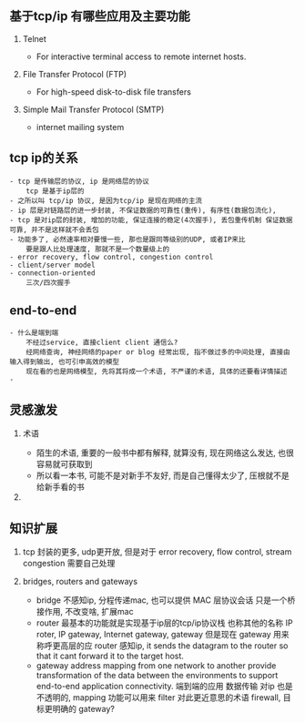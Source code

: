 
## 基于tcp/ip 有哪些应用及主要功能
1. Telnet
   - For interactive terminal access to remote internet hosts.

2. File Transfer Protocol (FTP)
    - For high-speed disk-to-disk file transfers

3. Simple Mail Transfer Protocol (SMTP)
    - internet mailing system

## tcp ip的关系
    - tcp 是传输层的协议, ip 是网络层的协议
        tcp 是基于ip层的
    - 之所以叫 tcp/ip 协议, 是因为tcp/ip 是现在网络的主流
    - ip 层是对链路层的进一步封装, 不保证数据的可靠性(重传), 有序性(数据包流化), 
    - tcp 是对ip层的封装, 增加的功能, 保证连接的稳定(4次握手), 丢包重传机制 保证数据可靠, 并不是这样就不会丢包
    - 功能多了, 必然速率相对要慢一些, 那也是跟同等级别的UDP, 或者IP来比
        要是跟人比处理速度, 那就不是一个数量级上的
    - error recovery, flow control, congestion control
    - client/server model
    - connection-oriented
        三次/四次握手

## end-to-end
    - 什么是端到端
        不经过service, 直接client client 通信么?
        经网络查询, 神经网络的paper or blog 经常出现, 指不做过多的中间处理, 直接由输入得到输出, 也可引申高效的模型
        现在看的也是网络模型, 先将其将成一个术语, 不严谨的术语, 具体的还要看详情描述
    - 

## 灵感激发
1. 术语
    - 陌生的术语, 重要的一般书中都有解释, 就算没有, 现在网络这么发达, 也很容易就可获取到
    - 所以看一本书, 可能不是对新手不友好, 而是自己懂得太少了,  压根就不是给新手看的书

2. 

## 知识扩展
1. tcp 封装的更多, udp更开放, 但是对于 error recovery, flow control, stream congestion 需要自己处理

2. bridges, routers and gateways
    - bridge
        不感知ip, 分程传递mac, 也可以提供 MAC 层协议会话
        只是一个桥接作用, 不改变啥, 扩展mac
    - router
        最基本的功能就是实现基于ip层的tcp/ip协议栈
        也称其他的名称 IP roter, IP gateway, Internet gateway, gateway
        但是现在 gateway 用来称呼更高层的应
        router 感知ip, it sends the datagram to the router so that it cant forward it  to the target host.
    - gateway
        address mapping from one network to another
        provide transformation of the data between the environments to support end-to-end application connectivity. 端到端的应用 数据传输
        对ip 也是不透明的, mapping 功能可以用来 filter
        对此更近意思的术语 firewall, 目标更明确的 gateway?


